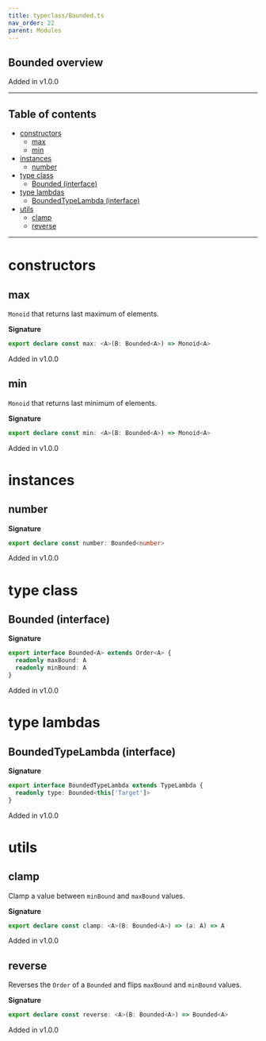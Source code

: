 ```yaml
---
title: typeclass/Bounded.ts
nav_order: 22
parent: Modules
---
```


## Bounded overview

Added in v1.0.0

---

<h2 class="text-delta">Table of contents</h2>

- [constructors](#constructors)
  - [max](#max)
  - [min](#min)
- [instances](#instances)
  - [number](#number)
- [type class](#type-class)
  - [Bounded (interface)](#bounded-interface)
- [type lambdas](#type-lambdas)
  - [BoundedTypeLambda (interface)](#boundedtypelambda-interface)
- [utils](#utils)
  - [clamp](#clamp)
  - [reverse](#reverse)

---

# constructors

## max

`Monoid` that returns last maximum of elements.

**Signature**

```ts
export declare const max: <A>(B: Bounded<A>) => Monoid<A>
```

Added in v1.0.0

## min

`Monoid` that returns last minimum of elements.

**Signature**

```ts
export declare const min: <A>(B: Bounded<A>) => Monoid<A>
```

Added in v1.0.0

# instances

## number

**Signature**

```ts
export declare const number: Bounded<number>
```

Added in v1.0.0

# type class

## Bounded (interface)

**Signature**

```ts
export interface Bounded<A> extends Order<A> {
  readonly maxBound: A
  readonly minBound: A
}
```

Added in v1.0.0

# type lambdas

## BoundedTypeLambda (interface)

**Signature**

```ts
export interface BoundedTypeLambda extends TypeLambda {
  readonly type: Bounded<this['Target']>
}
```

Added in v1.0.0

# utils

## clamp

Clamp a value between `minBound` and `maxBound` values.

**Signature**

```ts
export declare const clamp: <A>(B: Bounded<A>) => (a: A) => A
```

Added in v1.0.0

## reverse

Reverses the `Order` of a `Bounded` and flips `maxBound` and `minBound` values.

**Signature**

```ts
export declare const reverse: <A>(B: Bounded<A>) => Bounded<A>
```

Added in v1.0.0
